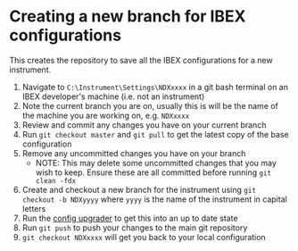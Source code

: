 # Creating a new branch for IBEX configurations

This creates the repository to save all the IBEX configurations for a new instrument.

1. Navigate to `C:\Instrument\Settings\NDXxxxx` in a git bash terminal on an IBEX developer's machine (i.e. not an instrument)
1. Note the current branch you are on, usually this is will be the name of the machine you are working on, e.g. `NDXxxxx`
1. Review and commit any changes you have on your current branch
1. Run `git checkout master` and `git pull` to get the latest copy of the base configuration
1. Remove any uncommitted changes you have on your branch
    * NOTE: This may delete some uncommitted changes that you may wish to keep. Ensure these are all committed before running  `git clean -fdx`
1. Create and checkout a new branch for the instrument using `git checkout -b NDXyyyy` where `yyyy` is the name of the instrument in capital letters
1. Run the [config upgrader](https://github.com/ISISComputingGroup/ibex_developers_manual/wiki/Config-Upgrader) to get this into an up to date state
1. Run `git push` to push your changes to the main git repository
1. `git checkout NDXxxxx` will get you back to your local configuration